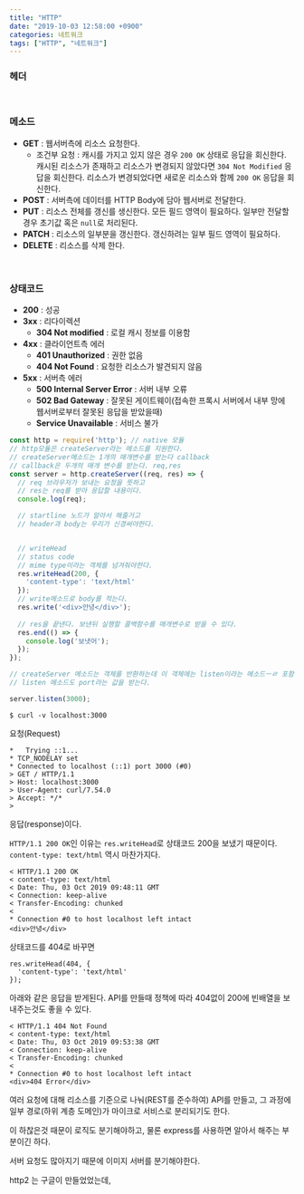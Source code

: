 ```yaml
---
title: "HTTP"
date: "2019-10-03 12:58:00 +0900"
categories: 네트워크
tags: ["HTTP", "네트워크"]
---
```


### 헤더

<br>

### 메소드

- **GET** : 웹서버측에 리소스 요청한다.
  - 조건부 요청 : 캐시를 가지고 있지 않은 경우 `200 OK` 상태로 응답을 회신한다. 캐시된 리소스가 존재하고 리소스가 변경되지 않았다면 `304 Not Modified` 응답을 회신한다. 리소스가 변경되었다면 새로운 리소스와 함께 `200 OK` 응답을 회신한다.
- **POST** : 서버측에 데이터를 HTTP Body에 담아 웹서버로 전달한다.
- **PUT** : 리소스 전체를 갱신를 생신한다. 모든 필드 영역이 필요하다. 일부만 전달할 경우 초기값 혹은 `null`로 처리된다.
- **PATCH** : 리소스의 일부분을 갱신한다. 갱신하려는 일부 필드 영역이 필요하다.
- **DELETE** : 리소스를 삭제 한다.


<br>

### 상태코드

- **200** : 성공
- **3xx** : 리다이렉션
  - **304 Not modified** : 로컬 캐시 정보를 이용함
- **4xx** : 클라이언트측 에러
  - **401 Unauthorized** : 권한 없음
  - **404 Not Found** : 요청한 리소스가 발견되지 않음
- **5xx** : 서버측 에러
  - **500 Internal Server Error** : 서버 내부 오류
  - **502 Bad Gateway** : 잘못된 게이트웨이(접속한 프록시 서버에서 내부 망에 웹서버로부터 잘못된 응답을 받았을때)
  - **Service Unavailable** : 서비스 불가



```js
const http = require('http'); // native 모듈
// http모듈은 createServer라는 메소드를 지원한다. 
// createServer메소드는 1개의 매개변수를 받는다 callback
// callback은 두개의 매개 변수를 받는다. req,res
const server = http.createServer((req, res) => {
  // req 브라우저가 보내는 요청을 뜻하고
  // res는 req를 받아 응답할 내용이다.
  console.log(req);

  // startline 노드가 알아서 해줄거고
  // header과 body는 우리가 신경써야한다.


  // writeHead
  // status code
  // mime type이라는 객체를 넘겨줘야한다.
  res.writeHead(200, {
    'content-type': 'text/html'
  });
  // write메소드로 body를 적는다.
  res.write('<div>안녕</div>');
  
  // res을 끝낸다. 보낸뒤 실행할 콜백함수를 매개변수로 받을 수 있다.
  res.end(() => {
    console.log('보냇어');
  });
});

// createServer 메소드는 객체를 반환하는데 이 객체에는 listen이라는 메소드ㅡㄹ 포함한다.
// listen 메소드도 port라는 값을 받는다.

server.listen(3000);
```


```
$ curl -v localhost:3000
```

요청(Request) 

```
*   Trying ::1...
* TCP_NODELAY set
* Connected to localhost (::1) port 3000 (#0)
> GET / HTTP/1.1
> Host: localhost:3000
> User-Agent: curl/7.54.0
> Accept: */*
>
```

응답(response)이다. 


`HTTP/1.1 200 OK`인 이유는 `res.writeHead`로 상태코드 200을 보냈기 때문이다. `content-type: text/html` 역시 마찬가지다.

```
< HTTP/1.1 200 OK
< content-type: text/html
< Date: Thu, 03 Oct 2019 09:48:11 GMT
< Connection: keep-alive
< Transfer-Encoding: chunked
<
* Connection #0 to host localhost left intact
<div>안녕</div>
```

상태코드를 404로 바꾸면 

```
res.writeHead(404, {
  'content-type': 'text/html'
});
```

아래와 같은 응답을 받게된다. API를 만들때 정책에 따라 404없이 200에 빈배열을 보내주는것도 좋을 수 있다.

```
< HTTP/1.1 404 Not Found
< content-type: text/html
< Date: Thu, 03 Oct 2019 09:53:38 GMT
< Connection: keep-alive
< Transfer-Encoding: chunked
<
* Connection #0 to host localhost left intact
<div>404 Error</div>
```

여러 요청에 대해 리소스를 기준으로 나눠(REST를 준수하여) API를 만들고, 그 과정에 일부 경로(하위 계층 도메인)가 마이크로 서비스로 분리되기도 한다.

이 하찮은것 때문이 로직도 분기해야하고, 물론 express를 사용하면 알아서 해주는 부분이긴 하다.

서버 요청도 많아지기 때문에 이미지 서버를 분기해야한다.

http2 는 구글이 만들었었는데, 
